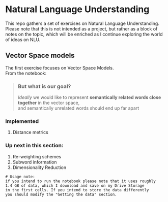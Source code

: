 # Natural Language Understanding 
This repo gathers a set of exercises on Natural Language Understanding. 
<br>
Please note that this is not intended as a project, but rather as a block of notes on the topic, which will be enriched as I continue exploring the world of ideas on NLU.
## Vector Space models
The first exercise focuses on Vector Space Models. 
<br>
From the notebook:
> ### But what is our goal? 
> *Ideally* we would like to represent **semantically related words close together** in the vector space, <br>
and semantically unrelated words should end up far apart
### Implemented
1. Distance metrics
### Up next in this section: 
1. Re-weighting schemes
2. Subword information
3. Dimensionality Reduction

``` 
# Usage note: 
if you intend to run the notebook please note that it uses roughly 
1.4 GB of data, which I download and save on my Drive Storage 
in the first cells. If you intend to store the data differently 
you should modify the "Getting the data" section.
```
